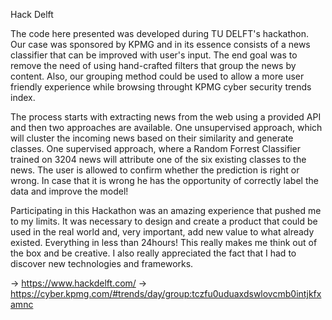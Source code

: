 Hack Delft

The code here presented was developed during TU DELFT's hackathon. 
Our case was sponsored by KPMG and in its essence consists of a news classifier that can be improved with user's input. The end goal was  to remove the need of using hand-crafted filters that group the news by content. Also, our grouping method could be used to allow a more user friendly experience while browsing throught KPMG cyber security trends index.

The process starts with extracting news from the web using a provided API and then two approaches are available. One unsupervised approach, which will cluster the incoming news based on their similarity and generate classes. One supervised approach, where a  Random Forrest Classifier trained on 3204 news will attribute one of the six existing classes to the news. The user is allowed to confirm whether the prediction is right or wrong. In case that it is wrong he has the opportunity of correctly label the data and improve the model!

Participating in this Hackathon was an amazing experience that pushed me to my limits. It was necessary to design and create a product that could be used in the real world and, very important, add new value to what already existed. Everything in less than 24hours! This really makes me think out of the box and be creative. I also really appreciated the fact that I had to discover new technologies and frameworks.

-> https://www.hackdelft.com/
-> https://cyber.kpmg.com/#trends/day/group:tczfu0uduaxdswlovcmb0intjkfxamnc
